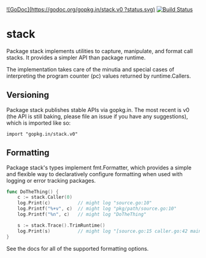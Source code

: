 [![GoDoc](https://godoc.org/gopkg.in/stack.v0
?status.svg)](https://godoc.org/gopkg.in/stack.v0
) [![Build Status](https://travis-ci.org/go-stack/stack.svg?branch=master)](https://travis-ci.org/go-stack/stack)

# stack

Package stack implements utilities to capture, manipulate, and format call stacks. It provides a simpler API than package runtime.

The implementation takes care of the minutia and special cases of interpreting the program counter (pc) values returned by runtime.Callers.

## Versioning
Package stack publishes stable APIs via gopkg.in. The most recent is v0 (the API is still baking, please file an issue if you have any suggestions), which is imported like so:

    import "gopkg.in/stack.v0"

## Formatting
Package stack's types implement fmt.Formatter, which provides a simple and flexible way to declaratively configure formatting when used with logging or error tracking packages.

```go
func DoTheThing() {
    c := stack.Caller(0)
    log.Print(c)          // might log "source.go:10"
    log.Printf("%+v", c)  // might log "pkg/path/source.go:10"
    log.Printf("%n", c)   // might log "DoTheThing"

    s := stack.Trace().TrimRuntime()
    log.Print(s)          // might log "[source.go:15 caller.go:42 main.go:14]"
}
```

See the docs for all of the supported formatting options.
